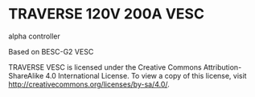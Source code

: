 # TRAVERSE 120V 200A VESC
alpha controller

Based on BESC-G2 VESC

TRAVERSE VESC is licensed under the Creative Commons Attribution-ShareAlike 4.0 International License. To view a copy of this license, visit http://creativecommons.org/licenses/by-sa/4.0/.
